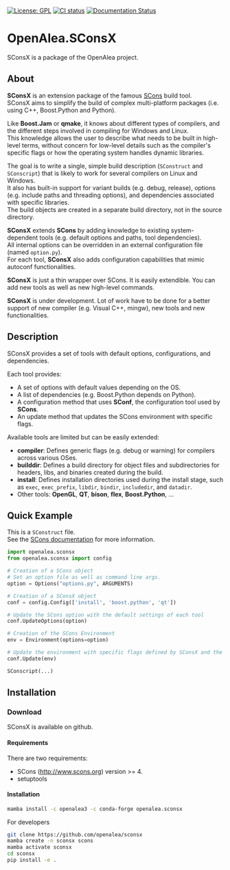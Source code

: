 [![License: GPL](https://img.shields.io/badge/License-GPL-blue.svg)](https://opensource.org/licenses/GPL-3.0)
[![CI status](https://github.com/openalea/sconsx/actions/workflows/conda-package-build.yml/badge.svg)](https://github.com/openalea/sconsx/actions/workflows/conda-package-build.yml)
[![Documentation Status](https://readthedocs.org/projects/sconsx/badge/?version=latest)](https://sconsx.readthedocs.io/en/latest/?badge=latest)


# OpenAlea.SConsX

SConsX is a package of the OpenAlea project.

## About

**SConsX** is an extension package of the famous [SCons](http://www.scons.org) build tool.  
SConsX aims to simplify the build of complex multi-platform packages (i.e. using C++, Boost.Python and Python).

Like **Boost.Jam** or **qmake**, it knows about different types of compilers, and the different steps involved in compiling for Windows and Linux.  
This knowledge allows the user to describe what needs to be built in high-level terms, without concern for low-level details such as the compiler's specific flags or how the operating system handles dynamic libraries.

The goal is to write a single, simple build description (`SConstruct` and `SConscript`) that is likely to work for several compilers on Linux and Windows.  
It also has built-in support for variant builds (e.g. debug, release), options (e.g. include paths and threading options), and dependencies associated with specific libraries.  
The build objects are created in a separate build directory, not in the source directory.

**SConsX** extends **SCons** by adding knowledge to existing system-dependent tools (e.g. default options and paths, tool dependencies).  
All internal options can be overridden in an external configuration file (named `option.py`).  
For each tool, **SConsX** also adds configuration capabilities that mimic autoconf functionalities.

**SConsX** is just a thin wrapper over SCons. It is easily
extendible. You can add new tools as well as new high-level commands.

**SConsX** is under development. Lot of work have to be done for a better support of new compiler (e.g. Visual C++, mingw), new tools and new functionalities.

## Description

SConsX provides a set of tools with default options, configurations, and dependencies.

Each tool provides:

- A set of options with default values depending on the OS.
- A list of dependencies (e.g. Boost.Python depends on Python).
- A configuration method that uses **SConf**, the configuration tool used by **SCons**.
- An update method that updates the SCons environment with specific flags.

Available tools are limited but can be easily extended:

- **compiler**: Defines generic flags (e.g. debug or warning) for compilers across various OSes.
- **builddir**: Defines a build directory for object files and subdirectories for headers, libs, and binaries created during the build.
- **install**: Defines installation directories used during the install stage, such as `exec`, `exec_prefix`, `libdir`, `bindir`, `includedir`, and `datadir`.
- Other tools: **OpenGL**, **QT**, **bison**, **flex**, **Boost.Python**, ...

## Quick Example

This is a `SConstruct` file.  
See the [SCons documentation](http://www.scons.org) for more information.

```python
import openalea.sconsx
from openalea.sconsx import config

# Creation of a SCons object
# Set an option file as well as command line args.
option = Options("options.py", ARGUMENTS)

# Creation of a SConsX object 
conf = config.Config(['install', 'boost.python', 'qt'])

# Update the SCons option with the default settings of each tool
conf.UpdateOptions(option)

# Creation of the SCons Environment
env = Environment(options=option)

# Update the environment with specific flags defined by SConsX and the user
conf.Update(env)

SConscript(...)
```

## Installation

### Download

SConsX is available on github.

#### Requirements

There are two requirements:
  * SCons (http://www.scons.org) version >= 4.
  * setuptools

#### Installation

```bash
mamba install -c openalea3 -c conda-forge openalea.sconsx
```

For developers

```bash
git clone https://github.com/openalea/sconsx
mamba create -n sconsx scons
mamba activate sconsx
cd sconsx
pip install -e .
```

